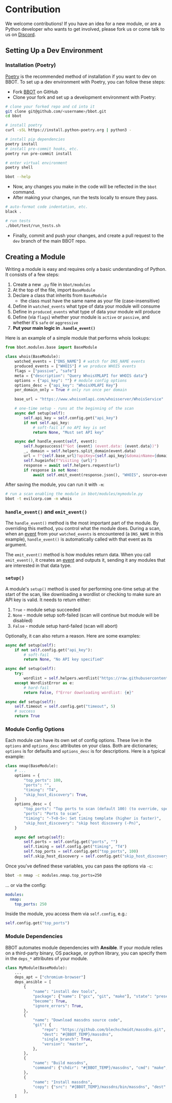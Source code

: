 # Contribution

We welcome contributions! If you have an idea for a new module, or are a Python developer who wants to get involved, please fork us or come talk to us on [Discord](https://discord.com/invite/PZqkgxu5SA).

## Setting Up a Dev Environment

### Installation (Poetry)

[Poetry](https://python-poetry.org/) is the recommended method of installation if you want to dev on BBOT. To set up a dev environment with Poetry, you can follow these steps:

- Fork [BBOT](https://github.com/blacklanternsecurity/bbot) on GitHub
- Clone your fork and set up a development environment with Poetry:

```bash
# clone your forked repo and cd into it
git clone git@github.com/<username>/bbot.git
cd bbot

# install poetry
curl -sSL https://install.python-poetry.org | python3 -

# install pip dependencies
poetry install
# install pre-commit hooks, etc.
poetry run pre-commit install

# enter virtual environment
poetry shell

bbot --help
```

- Now, any changes you make in the code will be reflected in the `bbot` command.
- After making your changes, run the tests locally to ensure they pass.

```bash
# auto-format code indentation, etc.
black .

# run tests
./bbot/test/run_tests.sh
```

- Finally, commit and push your changes, and create a pull request to the `dev` branch of the main BBOT repo.


## Creating a Module

Writing a module is easy and requires only a basic understanding of Python. It consists of a few steps:

1. Create a new `.py` file in `bbot/modules`
1. At the top of the file, import `BaseModule`
1. Declare a class that inherits from `BaseModule`
   - the class must have the same name as your file (case-insensitive)
1. Define in `watched_events` what type of data your module will consume
1. Define in `produced_events` what type of data your module will produce
1. Define (via `flags`) whether your module is `active` or `passive`, and whether it's `safe` or `aggressive`
1. **Put your main logic in `.handle_event()`**

Here is an example of a simple module that performs whois lookups:

```python title="bbot/modules/whois.py"
from bbot.modules.base import BaseModule

class whois(BaseModule):
    watched_events = ["DNS_NAME"] # watch for DNS_NAME events
    produced_events = ["WHOIS"] # we produce WHOIS events
    flags = ["passive", "safe"]
    meta = {"description": "Query WhoisXMLAPI for WHOIS data"}
    options = {"api_key": ""} # module config options
    options_desc = {"api_key": "WhoisXMLAPI Key"}
    per_domain_only = True # only run once per domain

    base_url = "https://www.whoisxmlapi.com/whoisserver/WhoisService"

    # one-time setup - runs at the beginning of the scan
    async def setup(self):
        self.api_key = self.config.get("api_key")
        if not self.api_key:
            # soft-fail if no API key is set
            return None, "Must set API key"

    async def handle_event(self, event):
        self.hugesuccess(f"Got {event} (event.data: {event.data})")
        _, domain = self.helpers.split_domain(event.data)
        url = f"{self.base_url}?apiKey={self.api_key}&domainName={domain}&outputFormat=JSON"
        self.hugeinfo(f"Visiting {url}")
        response = await self.helpers.request(url)
        if response is not None:
            await self.emit_event(response.json(), "WHOIS", source=event)
```

After saving the module, you can run it with `-m`:

```bash
# run a scan enabling the module in bbot/modules/mymodule.py
bbot -t evilcorp.com -m whois
```

### `handle_event()` and `emit_event()`

The `handle_event()` method is the most important part of the module. By overriding this method, you control what the module does. During a scan, when an [event](./scanning/events.md) from your `watched_events` is encountered (a `DNS_NAME` in this example), `handle_event()` is automatically called with that event as its argument.

The `emit_event()` method is how modules return data. When you call `emit_event()`, it creates an [event](./scanning/events.md) and outputs it, sending it any modules that are interested in that data type.

### `setup()`

A module's `setup()` method is used for performing one-time setup at the start of the scan, like downloading a wordlist or checking to make sure an API key is valid. It needs to return either:

1. `True` - module setup succeeded
2. `None` - module setup soft-failed (scan will continue but module will be disabled)
3. `False` - module setup hard-failed (scan will abort)

Optionally, it can also return a reason. Here are some examples:

```python
async def setup(self):
    if not self.config.get("api_key"):
        # soft-fail
        return None, "No API key specified"

async def setup(self):
    try:
        wordlist = self.helpers.wordlist("https://raw.githubusercontent.com/user/wordlist.txt")
    except WordlistError as e:
        # hard-fail
        return False, f"Error downloading wordlist: {e}"

async def setup(self):
    self.timeout = self.config.get("timeout", 5)
    # success
    return True
```

### Module Config Options

Each module can have its own set of config options. These live in the `options` and `options_desc` attributes on your class. Both are dictionaries; `options` is for defaults and `options_desc` is for descriptions. Here is a typical example:

```python title="bbot/modules/nmap.py"
class nmap(BaseModule):
    # ...
    options = {
        "top_ports": 100,
        "ports": "",
        "timing": "T4",
        "skip_host_discovery": True,
    }
    options_desc = {
        "top_ports": "Top ports to scan (default 100) (to override, specify 'ports')",
        "ports": "Ports to scan",
        "timing": "-T<0-5>: Set timing template (higher is faster)",
        "skip_host_discovery": "skip host discovery (-Pn)",
    }

    async def setup(self):
        self.ports = self.config.get("ports", "")
        self.timing = self.config.get("timing", "T4")
        self.top_ports = self.config.get("top_ports", 100)
        self.skip_host_discovery = self.config.get("skip_host_discovery", True)
```

Once you've defined these variables, you can pass the options via `-c`:

```bash
bbot -m nmap -c modules.nmap.top_ports=250
```

... or via the config:

```yaml title="~/.config/bbot/bbot.yml"
modules:
  nmap:
    top_ports: 250
```

Inside the module, you access them via `self.config`, e.g.:

```python
self.config.get("top_ports")
```

### Module Dependencies

BBOT automates module dependencies with **Ansible**. If your module relies on a third-party binary, OS package, or python library, you can specify them in the `deps_*` attributes of your module.

```python
class MyModule(BaseModule):
    ...
    deps_apt = ["chromium-browser"]
    deps_ansible = [
        {
            "name": "install dev tools",
            "package": {"name": ["gcc", "git", "make"], "state": "present"},
            "become": True,
            "ignore_errors": True,
        },
        {
            "name": "Download massdns source code",
            "git": {
                "repo": "https://github.com/blechschmidt/massdns.git",
                "dest": "#{BBOT_TEMP}/massdns",
                "single_branch": True,
                "version": "master",
            },
        },
        {
            "name": "Build massdns",
            "command": {"chdir": "#{BBOT_TEMP}/massdns", "cmd": "make", "creates": "#{BBOT_TEMP}/massdns/bin/massdns"},
        },
        {
            "name": "Install massdns",
            "copy": {"src": "#{BBOT_TEMP}/massdns/bin/massdns", "dest": "#{BBOT_TOOLS}/", "mode": "u+x,g+x,o+x"},
        },
    ]
```
